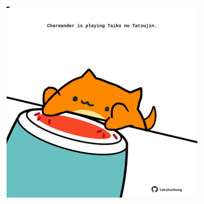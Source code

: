 <!-- built at 21/06/2023, 20:01:08 UTC -->
<p align="center">
  <img width="500" height="500" src="./ReadmeImage.svg">
</p>

